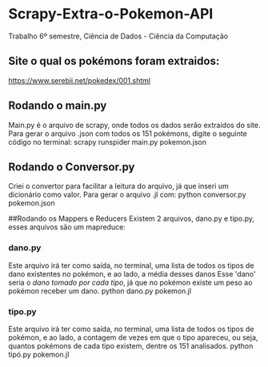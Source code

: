 # Scrapy-Extra-o-Pokemon-API
Trabalho 6º semestre, Ciência de Dados - Ciência da Computação 

## Site o qual os pokémons foram extraidos:
https://www.serebii.net/pokedex/001.shtml

## Rodando o main.py
Main.py é o arquivo de scrapy, onde todos os dados serão extraidos do site.
Para gerar o arquivo .json com todos os 151 pokémons, digite o seguinte código no terminal:
  scrapy runspider main.py pokemon.json
  
## Rodando o Conversor.py
Criei o convertor para facilitar a leitura do arquivo, já que inseri um dicionário como valor.
Para gerar o arquivo .jl com:
  python conversor.py pokemon.json
  
##Rodando os Mappers e Reducers
Existem 2 arquivos, dano.py e tipo.py, esses arquivos são um mapreduce:

### dano.py
Este arquivo irá ter como saída, no terminal, uma lista de todos os tipos de dano existentes no pokémon, e ao lado, a média desses danos
Esse 'dano' seria o *dano tomado por cada tipo*, já que no pokémon existe um peso ao pokémon receber um dano.
  python dano.py pokemon.jl
  
### tipo.py
Este arquivo irá ter como saída, no terminal, uma lista de todos os tipos de pokémon, e ao lado, a contagem de vezes em que o tipo apareceu, ou seja, quantos pokémons de cada tipo existem, dentre os 151 analisados.
  python tipó.py pokemon.jl


